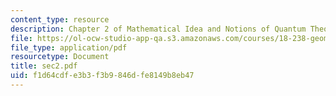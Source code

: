 ```yaml
---
content_type: resource
description: Chapter 2 of Mathematical Idea and Notions of Quantum Theory
file: https://ol-ocw-studio-app-qa.s3.amazonaws.com/courses/18-238-geometry-and-quantum-field-theory-fall-2002/f1d64cdfe3b3f3b9846dfe8149b8eb47_sec2.pdf
file_type: application/pdf
resourcetype: Document
title: sec2.pdf
uid: f1d64cdf-e3b3-f3b9-846d-fe8149b8eb47
---
```

